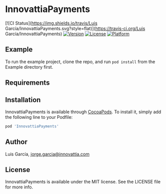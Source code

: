 # InnovattiaPayments

[![CI Status](https://img.shields.io/travis/Luis García/InnovattiaPayments.svg?style=flat)](https://travis-ci.org/Luis García/InnovattiaPayments)
[![Version](https://img.shields.io/cocoapods/v/InnovattiaPayments.svg?style=flat)](https://cocoapods.org/pods/InnovattiaPayments)
[![License](https://img.shields.io/cocoapods/l/InnovattiaPayments.svg?style=flat)](https://cocoapods.org/pods/InnovattiaPayments)
[![Platform](https://img.shields.io/cocoapods/p/InnovattiaPayments.svg?style=flat)](https://cocoapods.org/pods/InnovattiaPayments)

## Example

To run the example project, clone the repo, and run `pod install` from the Example directory first.

## Requirements

## Installation

InnovattiaPayments is available through [CocoaPods](https://cocoapods.org). To install
it, simply add the following line to your Podfile:

```ruby
pod 'InnovattiaPayments'
```

## Author

Luis García, jorge.garcia@innovattia.com

## License

InnovattiaPayments is available under the MIT license. See the LICENSE file for more info.
